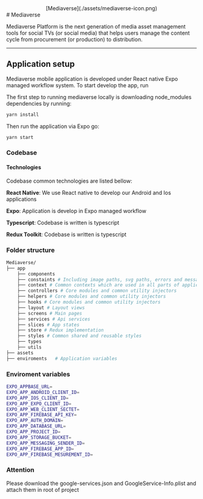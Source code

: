 <div align="center">
[Mediaverse](./assets/mediaverse-icon.png)
</div>
# Mediaverse

Mediaverse Platform is the next generation of media asset management tools for social TVs (or social media) that helps users manage the content cycle from procurement (or production) to distribution.

---

## Application setup

Mediaverse mobile application is developed under React native Expo managed workflow system. To start develop the app, run

The first step to running mediaverse locally is downloading node_modules dependencies by running:

```sh
yarn install
```

Then run the application via Expo go:

```sh
yarn start
```

### Codebase

#### Technologies

Codebase common technologies are listed bellow:

**React Native**: We use React native to develop our Android and Ios applications

**Expo**: Application is develop in Expo managed workflow

**Typescript**: Codebase is written is typescript

**Redux Toolkit**: Codebase is written is typescript

### Folder structure

```sh
Mediaverse/
├── app
    ├── components
    ├── constaints # Including image paths, svg paths, errors and messages, icons and constaints
    ├── context # Common contexts which are used in all parts of application
    ├── controllers # Core modules and common utility injectors
    ├── helpers # Core modules and common utility injectors
    ├── hooks # Core modules and common utility injectors
    ├── layout # Layout views
    ├── screens # Main pages
    ├── services # Api services
    ├── slices # App states
    ├── store # Redux implementation
    ├── styles # Common shared and reusable styles
    ├── types
    ├── utils
├── assets
├── enviroments   # Application variables
```

### Enviroment variables

```sh
EXPO_APPBASE_URL=
EXPO_APP_ANDROID_CLIENT_ID=
EXPO_APP_IOS_CLIENT_ID=
EXPO_APP_EXPO_CLIENT_ID=
EXPO_APP_WEB_CLIENT_SECTET=
EXPO_APP_FIREBASE_API_KEY=
EXPO_APP_AUTH_DOMAIN=
EXPO_APP_DATABASE_URL=
EXPO_APP_PROJECT_ID=
EXPO_APP_STORAGE_BUCKET=
EXPO_APP_MESSAGING_SENDER_ID=
EXPO_APP_FIREBASE_APP_ID=
EXPO_APP_FIREBASE_MESUREMENT_ID=
```

### Attention
Please download the google-services.json and GoogleService-Info.plist and attach them in root of project